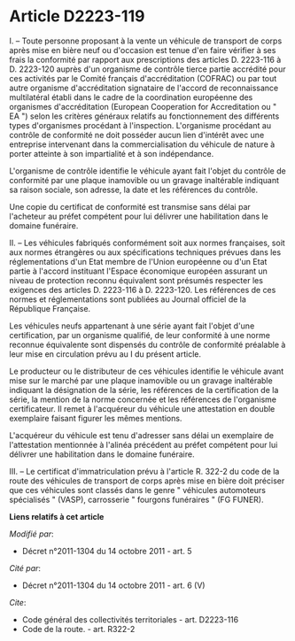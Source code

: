 # Article D2223-119

I. – Toute personne proposant à la vente un véhicule de transport de corps après mise en bière neuf ou d'occasion est tenue
d'en faire vérifier à ses frais la conformité par rapport aux prescriptions des articles D. 2223-116 à D. 2223-120 auprès
d'un organisme de contrôle tierce partie accrédité pour ces activités par le Comité français d'accréditation (COFRAC) ou par
tout autre organisme d'accréditation signataire de l'accord de reconnaissance multilatéral établi dans le cadre de la
coordination européenne des organismes d'accréditation (European Cooperation for Accreditation ou " EA ") selon les critères
généraux relatifs au fonctionnement des différents types d'organismes procédant à l'inspection. L'organisme procédant au
contrôle de conformité ne doit posséder aucun lien d'intérêt avec une entreprise intervenant dans la commercialisation du
véhicule de nature à porter atteinte à son impartialité et à son indépendance.

L'organisme de contrôle identifie le véhicule ayant fait l'objet du contrôle de conformité par une plaque inamovible ou un
gravage inaltérable indiquant sa raison sociale, son adresse, la date et les références du contrôle.

Une copie du certificat de conformité est transmise sans délai par l'acheteur au préfet compétent pour lui délivrer une
habilitation dans le domaine funéraire.

II. – Les véhicules fabriqués conformément soit aux normes françaises, soit aux normes étrangères ou aux spécifications
techniques prévues dans les réglementations d'un Etat membre de l'Union européenne ou d'un Etat partie à l'accord instituant
l'Espace économique européen assurant un niveau de protection reconnu équivalent sont présumés respecter les exigences des
articles D. 2223-116 à D. 2223-120. Les références de ces normes et réglementations sont publiées au Journal officiel de la
République Française.

Les véhicules neufs appartenant à une série ayant fait l'objet d'une certification, par un organisme qualifié, de leur
conformité à une norme reconnue équivalente sont dispensés du contrôle de conformité préalable à leur mise en circulation
prévu au I du présent article.

Le producteur ou le distributeur de ces véhicules identifie le véhicule avant mise sur le marché par une plaque inamovible ou
un gravage inaltérable indiquant la désignation de la série, les références de la certification de la série, la mention de la
norme concernée et les références de l'organisme certificateur. Il remet à l'acquéreur du véhicule une attestation en double
exemplaire faisant figurer les mêmes mentions.

L'acquéreur du véhicule est tenu d'adresser sans délai un exemplaire de l'attestation mentionnée à l'alinéa précédent au
préfet compétent pour lui délivrer une habilitation dans le domaine funéraire.

III. – Le certificat d'immatriculation prévu à l'article R. 322-2 du code de la route des véhicules de transport de corps
après mise en bière doit préciser que ces véhicules sont classés dans le genre " véhicules automoteurs spécialisés " (VASP),
carrosserie " fourgons funéraires " (FG FUNER).

**Liens relatifs à cet article**

_Modifié par_:

  - Décret n°2011-1304 du 14 octobre 2011 - art. 5

_Cité par_:

  - Décret n°2011-1304 du 14 octobre 2011 - art. 6 (V)

_Cite_:

  - Code général des collectivités territoriales - art. D2223-116
  - Code de la route. - art. R322-2
